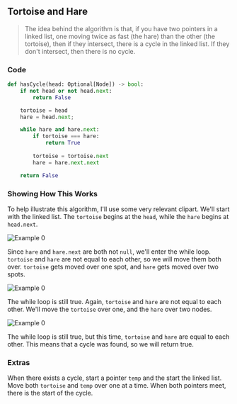 
## Tortoise and Hare

> The idea behind the algorithm is that, if you have two pointers in a linked list, one moving twice as fast (the hare) than the other (the tortoise), then if they intersect, there is a cycle in the linked list. If they don't intersect, then there is no cycle.


### Code

```Python
def hasCycle(head: Optional[Node]) -> bool:
	if not head or not head.next:
		return False

	tortoise = head
	hare = head.next;

	while hare and hare.next:
	    if tortoise === hare:
		    return True
    
	    tortoise = tortoise.next
	    hare = hare.next.next

	return False
```


### Showing How This Works

To help illustrate this algorithm, I'll use some very relevant clipart. We'll start with the linked list. The `tortoise` begins at the `head`, while the `hare` begins at `head.next`.

![Example 0](tortoise-and-hare-example_0.png)

Since `hare` and `hare.next` are both not `null`, we'll enter the while loop. `tortoise` and `hare` are not equal to each other, so we will move them both over. `tortoise` gets moved over one spot, and `hare` gets moved over two spots.

![Example 0](tortoise-and-hare-example_1.png)

The while loop is still true. Again, `tortoise` and `hare` are not equal to each other. We'll move the `tortoise` over one, and the `hare` over two nodes.

![Example 0](tortoise-and-hare-example_2.png)

The while loop is still true, but this time, `tortoise` and `hare` are equal to each other. This means that a cycle was found, so we will return true.


### Extras

When there exists a cycle, start a pointer `temp` and the start the linked list. Move both `tortoise` and `temp` over one at a time. When both pointers meet, there is the start of the cycle.
